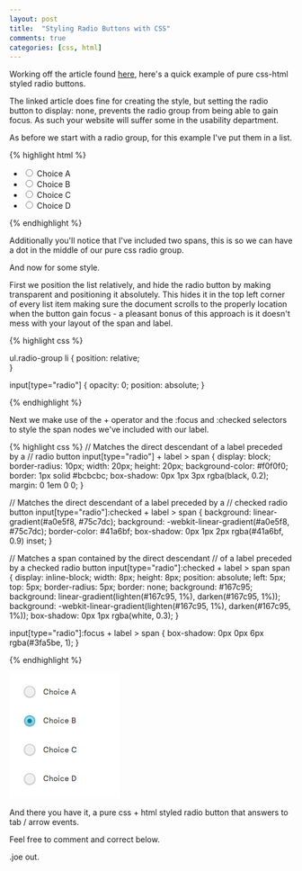 ```yaml
---
layout: post
title:  "Styling Radio Buttons with CSS"
comments: true
categories: [css, html]
---
```


Working off the article found [here](http://webdesign.tutsplus.com/tutorials/htmlcss-tutorials/quick-tip-easy-css3-checkboxes-and-radio-buttons/), here's a quick example of pure css-html styled radio buttons. 

The linked article does fine for creating the style, but setting the radio button to display: none, prevents the radio group from being able to gain focus. As such your website will suffer some in the usability department. 

As before we start with a radio group, for this example I've put them in a list.

{% highlight html %}

<ul class="radio-group">
	<li>
			<input id="choice-a" type="radio" />
			<label for='choice-a'>
				<span></span><span></span>
				Choice A
			</label>
	</li>
	<li>
			<input id="choice-b" type="radio" />
			<label for='choice-b'>
				<span><span></span></span>
				Choice B
			</label>
	</li>
	<li>
			<input id="choice-c" type="radio" />
			<label for='choice-c'>
				<span><span></span></span>
				Choice C
			</label>
	</li>
	<li>
			<input id="choice-d" type="radio" />
			<label for='choice-d'>
				<span></span><span></span>
				Choice D
			</label>
	</li>
</ul>	

{% endhighlight %}

Additionally you'll notice that I've included two spans, this is so we can have a dot in the middle of our pure css radio group.

And now for some style.

First we position the list relatively, and hide the radio button by making transparent and positioning it absolutely. This hides it in the top left corner of every list item making sure the document scrolls to the properly location when the button gain focus - a pleasant bonus of this approach is it doesn't mess with your layout of the span and label.

{% highlight css %}

ul.radio-group li {
	position: relative;		
}

input[type="radio"] {
  opacity: 0;
  position: absolute;
}

{% endhighlight %}

Next we make use of the + operator and the :focus and :checked selectors to style the span nodes we've included with our label. 

{% highlight css %}
// Matches the direct descendant of a label preceded by a 
// radio button 
input[type="radio"] + label > span {
  display: block;
  border-radius: 10px;
  width: 20px;
  height: 20px;
  background-color: #f0f0f0;
  border: 1px solid #bcbcbc;
  box-shadow: 0px 1px 3px rgba(black, 0.2);
  margin: 0 1em 0 0;
}

// Matches the direct descendant of a label preceded by a 
// checked radio button 
input[type="radio"]:checked + label > span {
  background: linear-gradient(#a0e5f8, #75c7dc);
  background: -webkit-linear-gradient(#a0e5f8, #75c7dc);
  border-color: #41a6bf;
  box-shadow: 0px 1px 2px rgba(#41a6bf, 0.9) inset;
}

// Matches a span contained by the direct descendant 
// of a label preceded by a checked radio button
input[type="radio"]:checked + label > span span {
   display: inline-block;
    width: 8px;
    height: 8px;
    position: absolute;
    left: 5px;
    top: 5px;
    border-radius: 5px;
    border: none;
    background: #167c95;
    background: linear-gradient(lighten(#167c95, 1%), 
    						darken(#167c95, 1%));
    background: -webkit-linear-gradient(lighten(#167c95, 1%), 
    						darken(#167c95, 1%));
    box-shadow: 0px 1px rgba(white, 0.3);
}

input[type="radio"]:focus + label > span {
  box-shadow: 0px 0px 6px rgba(#3fa5be, 1);
}

{% endhighlight %}

![Pure CSS styled radio buttons](images/css-radio-buttons.png)

And there you have it, a pure css + html styled radio button that answers to tab / arrow events. 

Feel free to comment and correct below.

.joe out.
